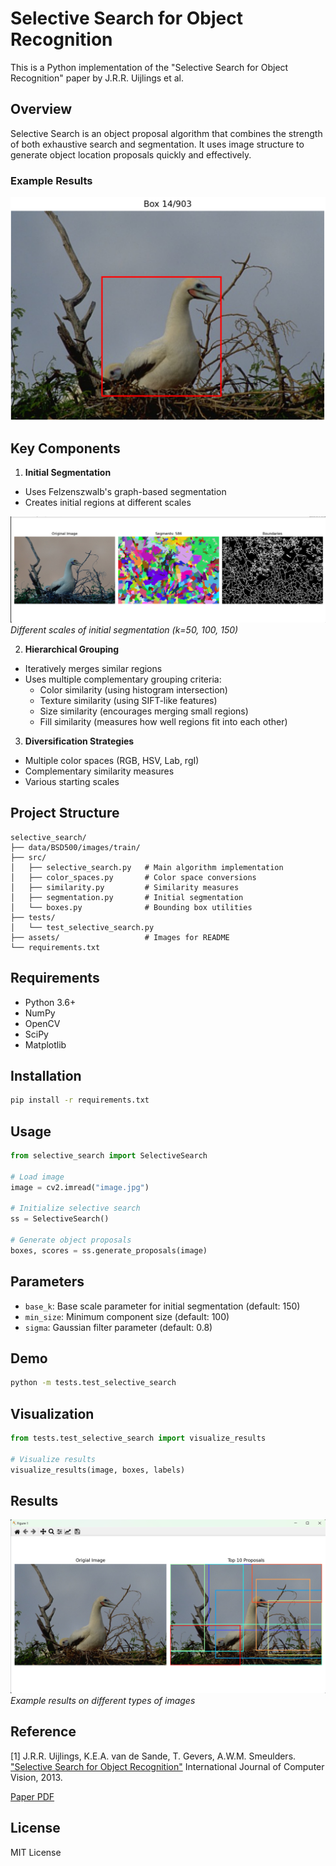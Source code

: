 # Selective Search for Object Recognition

This is a Python implementation of the "Selective Search for Object Recognition" paper by J.R.R. Uijlings et al. 

## Overview

Selective Search is an object proposal algorithm that combines the strength of both exhaustive search and segmentation. It uses image structure to generate object location proposals quickly and effectively.

### Example Results
![Example Results](./assets/result.png)

## Key Components

1. **Initial Segmentation**
- Uses Felzenszwalb's graph-based segmentation
- Creates initial regions at different scales

![Segmentation](./assets/segmentation.png)
*Different scales of initial segmentation (k=50, 100, 150)*

2. **Hierarchical Grouping**
- Iteratively merges similar regions
- Uses multiple complementary grouping criteria:
  - Color similarity (using histogram intersection)
  - Texture similarity (using SIFT-like features)
  - Size similarity (encourages merging small regions)
  - Fill similarity (measures how well regions fit into each other)

3. **Diversification Strategies** 
- Multiple color spaces (RGB, HSV, Lab, rgI)
- Complementary similarity measures
- Various starting scales

## Project Structure

```
selective_search/
├── data/BSD500/images/train/
├── src/
│   ├── selective_search.py   # Main algorithm implementation
│   ├── color_spaces.py       # Color space conversions
│   ├── similarity.py         # Similarity measures
│   ├── segmentation.py       # Initial segmentation 
│   └── boxes.py              # Bounding box utilities
├── tests/
│   └── test_selective_search.py
├── assets/                   # Images for README
└── requirements.txt
```

## Requirements

- Python 3.6+
- NumPy
- OpenCV
- SciPy
- Matplotlib

## Installation

```bash
pip install -r requirements.txt
```

## Usage

```python
from selective_search import SelectiveSearch

# Load image
image = cv2.imread("image.jpg")

# Initialize selective search
ss = SelectiveSearch()

# Generate object proposals
boxes, scores = ss.generate_proposals(image)
```

## Parameters

- `base_k`: Base scale parameter for initial segmentation (default: 150)
- `min_size`: Minimum component size (default: 100)
- `sigma`: Gaussian filter parameter (default: 0.8)

## Demo
```bash
python -m tests.test_selective_search
```

## Visualization

```python
from tests.test_selective_search import visualize_results

# Visualize results
visualize_results(image, boxes, labels)
```

## Results
![Results](./assets/result_.png)
*Example results on different types of images*

## Reference

[1] J.R.R. Uijlings, K.E.A. van de Sande, T. Gevers, A.W.M. Smeulders.
["Selective Search for Object Recognition"](https://doi.org/10.1007/s11263-013-0620-5)
International Journal of Computer Vision, 2013.

[Paper PDF](http://www.huppelen.nl/publications/selectiveSearchDraft.pdf)

## License

MIT License